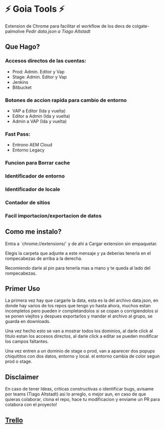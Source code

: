 # ⚡ Goia Tools ⚡

Extension de Chrome para facilitar el workflow de los devs de colgate-palmolive
_Pedir data.json a Tiago Altstadt_

## Que Hago?

### Accesos directos de las cuentas:
- Prod: Admin. Editor y Vap
- Stage: Admin. Editor y Vap
- Jenkins
- Bitbucket

### Botones de accion rapida para cambio de entorno
- VAP a Editor (Ida y vuelta)
- Editor a Admin (Ida y vuelta)
- Admin a VAP (Ida y vuelta)

### Fast Pass:
- Entrono AEM Cloud
- Entorno Legacy

### Funcion para Borrar cache 

### Identificador de entorno

### Identificador de locale

### Contador de sitios

### Facil importacion/exportacion de datos


## Como me instalo?

Entra a  ´chrome://extensions/´  y de ahi a Cargar extension sin empaquetar.

Elegis la carpeta que adjunte a este mensaje y ya deberias tenerla en el rompecabezas de arriba a la derecha.

Recomiendo darle al pin para tenerla mas a mano y te queda al lado del rompecabezas.

## Primer Uso

La primera vez hay que cargarle la data, esta es la del archivo data.json, en donde hay varios de los repos que tengo yo hasta ahora, muchos estan incompletos pero pueden ir completandolos si se copan o corrigiendolos si se ponen viejitos y despues exportarlos y mandar el archivo al grupo, se guarda en downloads.

Una vez hecho esto se van a mostrar todos los dominios, al darle click al titulo estan los accesos directos, al darle click a editar se pueden modificar los campos faltantes.

Una vez entren a un dominio de stage o prod, van a aparecer dos popups chiquititos con dos datos, entorno y local. el entorno cambia de color segun prod o stage.


## Disclaimer
En caso de tener Ideas, criticas constructivas o identificar bugs, avisame por teams (Tiago Altstadt) asi lo arreglo, o mejor aun, en caso de que quieras colaborar, clona el repo, hace tu modificacion y enviame un PR para colabora con el proyecto!

## [Trello](https://trello.com/b/2EgmGm0m/goia-tools)
